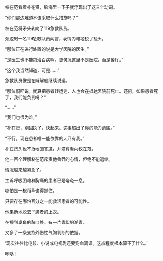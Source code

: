权在范看着朴在贤，脑海里一下子就浮现出了这三个动词。

“你们那边难道不该采取什么措施吗？”

权在范将矛头转向了119急救队员。

旁边的一名119急救队员闻言，表情为难地挠了挠头。

“那位正在进行处置的说是大学医院的医生。”

“是医生也不能包治百病啊。更何况这里不是医院，而是餐厅。”

“这个我当然知道，可是……”

急救队员像是在辩解般继续说道。

“那位恫吓说，就算把患者转运走，人也会在抵达医院前死亡。还问，如果患者死了，我们能负责吗？”

“……”

“我们也很为难。”

“朴在贤，别固执了，快起来。这事超出了你的能力范围。”

“不行。现在患者唯一能依靠的人只有我。”

朴在贤头也不抬地回答道，并没有看向权在范。

他一百个理解权在范斥责他鲁莽的心情，但绝不能退缩。

情况越来越紧急了。

主诉呼吸困难和胸痛的患者已是奄奄一息。

哪怕是一根稻草也得抓住。

只要存在哪怕百分之一能救活患者的可能性。

他果断地脱去了患者的上衣。

在撞到桌角的胸口处，有一片青紫的淤青。

又多了一条支持外伤性气胸判断的依据。

‘现实往往比电影、小说或电视剧还要狗血离谱。这点程度根本算不了什么。’

咔哒！